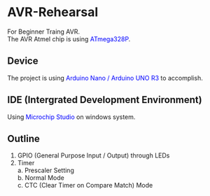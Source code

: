# AVR-Rehearsal
For Beginner Traing AVR.  
The AVR Atmel chip is using <span style="color:blue">ATmega328P</span>.

## Device
The project is using <span style="color:blue">Arduino Nano / Arduino UNO R3</span> to accomplish.

## IDE (Intergrated Development Environment)
Using <span style="color:blue">Microchip Studio</span> on windows system.

## Outline
1. GPIO (General Purpose Input / Output) through LEDs
2. Timer  
    a. Prescaler Setting  
    b. Normal Mode  
    c. CTC (Clear Timer on Compare Match) Mode